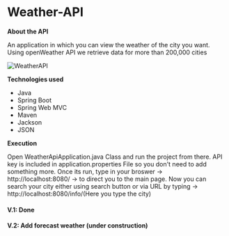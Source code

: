 # Weather-API

<b>About the API</b>
<p> An application in which you can view the weather of the city you want. Using openWeather API we retrieve data for more than 200,000 cities</p>

![WeatherAPI](https://user-images.githubusercontent.com/74924160/194704934-3ab6fce2-9ef3-4c9e-aaa9-3fdc34595521.png)

<b> Technologies used </b>
<ul>
<li>Java</li>
<li>Spring Boot</li>
<li>Spring Web MVC</li>
<li>Maven</li>
<li>Jackson</li>
<li>JSON</li>

</ul>

<b> Execution </b>

<p> Open WeatherApiApplication.java Class and run the project from there. API key is included in application.properties File so you don't need to add something more. Once its run, type in your broswer -> http://localhost:8080/ -> to direct you to the main page. 
Now you can search your city either using search button or via URL by typing -> http://localhost:8080/info/(Here you type the city) </p>

<h4> V.1: Done </h4>

<h4> V.2: Add forecast weather (under construction) </h4>

